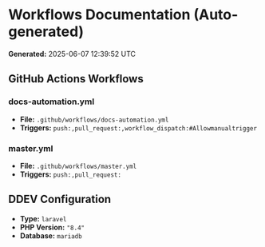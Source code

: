 # Workflows Documentation (Auto-generated)

**Generated:** 2025-06-07 12:39:52 UTC

## GitHub Actions Workflows

### docs-automation.yml
- **File:** `.github/workflows/docs-automation.yml`
- **Triggers:** `push:,pull_request:,workflow_dispatch:#Allowmanualtrigger`

### master.yml
- **File:** `.github/workflows/master.yml`
- **Triggers:** `push:,pull_request:`

## DDEV Configuration
- **Type:** `laravel`
- **PHP Version:** `"8.4"`
- **Database:** `mariadb`

